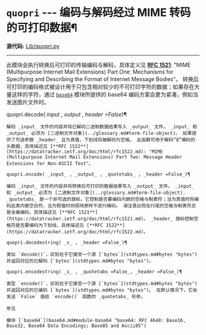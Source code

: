 # `quopri` \--- 编码与解码经过 MIME 转码的可打印数据¶

**源代码:** [Lib/quopri.py](https://github.com/python/cpython/tree/3.12/Lib/quopri.py)

* * *

此模块会执行转换后可打印的传输编码与解码，具体定义见 [**RFC 1521**](https://datatracker.ietf.org/doc/html/rfc1521.md): "MIME (Multipurpose Internet Mail Extensions) Part One: Mechanisms for Specifying and Describing the Format of Internet Message Bodies"。 转换后可打印的编码格式被设计用于只包含相对较少的不可打印字符的数据；如果存在大量这样的字符，通过 [`base64`](base64.md#module-base64 "base64: RFC 4648: Base16, Base32, Base64 Data Encodings; Base85 and Ascii85") 模块所提供的 base64 编码方案会更为紧凑，例如当发送图片文件时。

quopri.decode( _input_ , _output_ , _header =False_)¶

    

~~~
解码 _input_ 文件的内容并将已解码二进制数据结果写入 _output_ 文件。 _input_ 和 _output_ 必须为 [二进制文件对象](../glossary.md#term-file-object)。 如果提供了可选参数 _header_ 且为真值，下划线将被解码为空格。 此函数可用于解码“Q”编码的头数据，具体描述见 [**RFC 1522**](https://datatracker.ietf.org/doc/html/rfc1522.md): "MIME (Multipurpose Internet Mail Extensions) Part Two: Message Header Extensions for Non-ASCII Text"。

quopri.encode( _input_ , _output_ , _quotetabs_ , _header =False_)¶
~~~
    

~~~
编码 _input_ 文件的内容并将转换后可打印的数据结果写入 _output_ 文件。 _input_ 和 _output_ 必须为 [二进制文件对象](../glossary.md#term-file-object). _quotetabs_ 是一个非可选的旗标，它控制是否要编码内嵌的空格与制表符；当为真值时将编码此类内嵌空白符，当为假值时则保持原样不进行编码。 请注意出现在行尾的空格与制表符总是会被编码，具体描述见 [**RFC 1521**](https://datatracker.ietf.org/doc/html/rfc1521.md)。 _header_ 旗标控制空格符是否要编码为下划线，具体描述见 [**RFC 1522**](https://datatracker.ietf.org/doc/html/rfc1522.md)。

quopri.decodestring( _s_ , _header =False_)¶
~~~
    

~~~
类似 `decode()`，区别在于它接受一个源 [`bytes`](stdtypes.md#bytes "bytes") 并返回对应的已解码 [`bytes`](stdtypes.md#bytes "bytes")。

quopri.encodestring( _s_ , _quotetabs =False_, _header =False_)¶
~~~
    

~~~
类型 `encode()`，区别在于它接受一个源 [`bytes`](stdtypes.md#bytes "bytes") 并返回对应的已编码 [`bytes`](stdtypes.md#bytes "bytes")。 在默认情况下，它会发送 `False` 值给 `encode()` 函数的 _quotetabs_ 形参。

参见

模块 [`base64`](base64.md#module-base64 "base64: RFC 4648: Base16, Base32, Base64 Data Encodings; Base85 and Ascii85")
~~~
    

~~~
